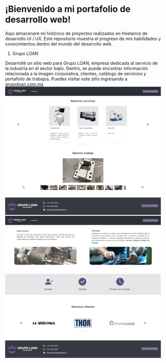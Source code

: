 # ¡Bienvenido a mi portafolio de desarrollo web!

Aquí almacenaré mi histórico de proyectos realizados en freelance de desarrollo UI / UX. Este repositorio muestra el progreso de mis habilidades y conocimientos dentro del mundo del desarrollo web.

1. Grupo LOAN

  Desarrollé un sitio web para Grupo LOAN, empresa dedicada al servicio de la industria en el sector bajío. Dentro, se puede encontrar información relacionada a la imagen corporativa, clientes, catálogo de servicios y portafolio de trabajos.
  Puedes visitar este sitio ingresando a [grupoloan.com.mx](https://grupoloan.com.mx)
  ![Inicio](https://github.com/dembA7/Web-Development/blob/main/Grupo%20LOAN/public/assets/GrupoLoanInicio.jpg)
  ![Servicios](https://github.com/dembA7/Web-Development/blob/main/Grupo%20LOAN/public/assets/GrupoLoanServicios.jpg)
